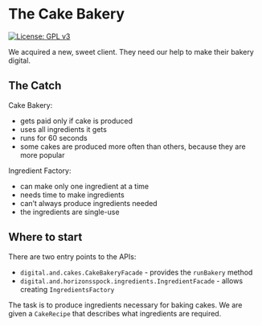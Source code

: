 # The Cake Bakery

[![License: GPL v3](https://img.shields.io/badge/License-GPLv3-blue.svg)](https://www.gnu.org/licenses/gpl-3.0)

We acquired a new, sweet client.
They need our help to make their bakery digital.

## The Catch

Cake Bakery:
 * gets paid only if cake is produced
 * uses all ingredients it gets
 * runs for 60 seconds
 * some cakes are produced more often than others, because they are more popular

Ingredient Factory:
 * can make only one ingredient at a time
 * needs time to make ingredients
 * can’t always produce ingredients needed
 * the ingredients are single-use

## Where to start

There are two entry points to the APIs:
 * `digital.and.cakes.CakeBakeryFacade` - provides the `runBakery` method
 * `digital.and.horizonsspock.ingredients.IngredientFacade` - allows creating `IngredientsFactory`

The task is to produce ingredients necessary for baking cakes.
We are given a `CakeRecipe` that describes what ingredients are required.